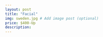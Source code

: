 ```yaml
---
layout: post
title: "Facial"
img: sweden.jpg # Add image post (optional)
price: $400-Up
description:
---
```

